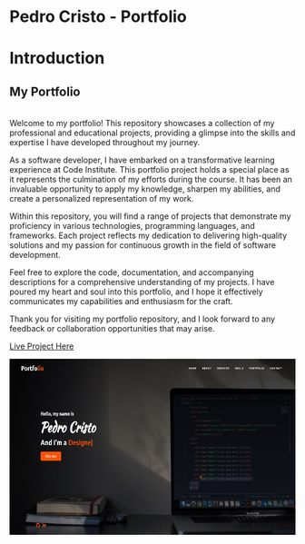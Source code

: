 # Pedro Cristo - Portfolio

# Introduction
## My Portfolio
<br>
Welcome to my portfolio! This repository showcases a collection of my professional and educational projects, providing a glimpse into the skills and expertise I have developed throughout my journey.

As a software developer, I have embarked on a transformative learning experience at Code Institute. This portfolio project holds a special place as it represents the culmination of my efforts during the course. It has been an invaluable opportunity to apply my knowledge, sharpen my abilities, and create a personalized representation of my work.

Within this repository, you will find a range of projects that demonstrate my proficiency in various technologies, programming languages, and frameworks. Each project reflects my dedication to delivering high-quality solutions and my passion for continuous growth in the field of software development.

Feel free to explore the code, documentation, and accompanying descriptions for a comprehensive understanding of my projects. I have poured my heart and soul into this portfolio, and I hope it effectively communicates my capabilities and enthusiasm for the craft.

Thank you for visiting my portfolio repository, and I look forward to any feedback or collaboration opportunities that may arise.

[Live Project Here](https://pedro-portfolio-website.netlify.app)


<p align="center"><img src="./assets/images/readme/portfolio-home-page.jpg" alt="Pedro Cristo - Portfolio - Image"></p>

